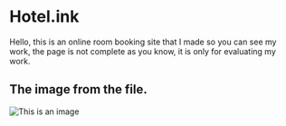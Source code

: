 # Hotel.ink
Hello, this is an online room booking site that I made so you can see my work, the page is not complete as you know, it is only for evaluating my work.
## The image from the file.
![This is an image](https://i.postimg.cc/gjr0ys8K/img-Ultim.png)
